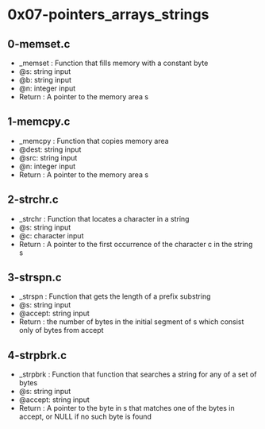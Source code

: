 # 0x07-pointers_arrays_strings
## 0-memset.c
* _memset : Function that fills memory with a constant byte
* @s: string input
* @b: string input
* @n: integer input
* Return : A pointer to the memory area s
## 1-memcpy.c
* _memcpy : Function that copies memory area
* @dest: string input
* @src: string input
* @n: integer input
* Return : A pointer to the memory area s
## 2-strchr.c
* _strchr : Function that locates a character in a string
* @s: string input
* @c: character input
* Return : A pointer to the first occurrence of the character c in the string s
## 3-strspn.c
* _strspn : Function that gets the length of a prefix substring
* @s: string input
* @accept: string input
* Return : the number of bytes in the initial segment of s which consist only of bytes from accept

## 4-strpbrk.c
* _strpbrk : Function that function that searches a string for any of a set of bytes
* @s: string input
* @accept: string input
* Return : A pointer to the byte in s that matches one of the bytes in accept, or NULL if no such byte is found
